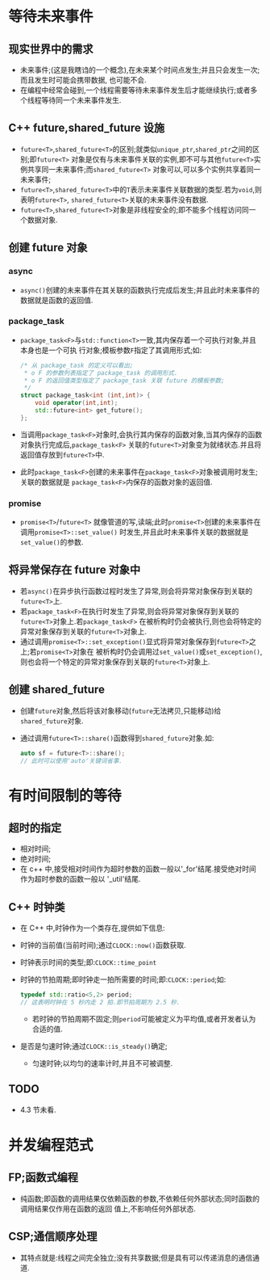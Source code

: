 
# 等待未来事件
## 现实世界中的需求
*   未来事件;(这是我瞎诌的一个概念),在未来某个时间点发生;并且只会发生一次;而且发生时可能会携带数据,
    也可能不会.
*   在编程中经常会碰到,一个线程需要等待未来事件发生后才能继续执行;或者多个线程等待同一个未来事件发生.

## C++ future,shared_future 设施
*   `future<T>`,`shared_future<T>`的区别;就类似`unique_ptr`,`shared_ptr`之间的区别;即`future<T>` 
    对象是仅有与未来事件关联的实例,即不可与其他`future<T>`实例共享同一未来事件;而`shared_future<T>` 
    对象可以,可以多个实例共享着同一未来事件;
*   `future<T>`,`shared_future<T>`中的`T`表示未来事件关联数据的类型.若为`void`,则表明`future<T>`,
    `shared_future<T>`关联的未来事件没有数据.
*   `future<T>`,`shared_future<T>`对象是非线程安全的;即不能多个线程访问同一个数据对象.

## 创建 future 对象
### async
*   `async()`创建的未来事件在其关联的函数执行完成后发生;并且此时未来事件的数据就是函数的返回值.

### package_task
*   `package_task<F>`与`std::function<T>`一致,其内保存着一个可执行对象,并且本身也是一个可执
    行对象;模板参数`F`指定了其调用形式;如:
    
    ```C++
    /* 从 package_task 的定义可以看出;
     * o F 的参数列表指定了 package_task 的调用形式.
     * o F 的返回值类型指定了 package_task 关联 future 的模板参数;
     */
    struct package_task<int (int,int)> {
        void operator(int,int);
        std::future<int> get_future();
    };
    ```

*   当调用`package_task<F>`对象时,会执行其内保存的函数对象,当其内保存的函数对象执行完成后,`package_task<F>`
    关联的`future<T>`对象变为就绪状态.并且将返回值存放到`future<T>`中.
    
*   此时`package_task<F>`创建的未来事件在`package_task<F>`对象被调用时发生;关联的数据就是
    `package_task<F>`内保存的函数对象的返回值.


### promise
*   `promise<T>`/`future<T>` 就像管道的写,读端;此时`promise<T>`创建的未来事件在调用`promise<T>::set_value()`
    时发生,并且此时未来事件关联的数据就是`set_value()`的参数.

## 将异常保存在 future 对象中
*   若`async()`在异步执行函数过程时发生了异常,则会将异常对象保存到关联的`future<T>`上.
*   若`package_task<F>`在执行时发生了异常,则会将异常对象保存到关联的`future<T>`对象上.若`package_task<F>`
    在被析构时仍会被执行,则也会将特定的异常对象保存到关联的`future<T>`对象上.
*   通过调用`promise<T>::set_exception()`显式将异常对象保存到`future<T>`之上;若`promise<T>`对象在
    被析构时仍会调用过`set_value()`或`set_exception()`,则也会将一个特定的异常对象保存到关联的`future<T>`对象上.

## 创建 shared_future
*   创建`future`对象,然后将该对象移动(`future`无法拷贝,只能移动)给`shared_future`对象.
*   通过调用`future<T>::share()`函数得到`shared_future`对象.如:
    
    ```c++
    auto sf = future<T>::share();
    // 此时可以使用'auto'关键词省事.
    ```

# 有时间限制的等待
## 超时的指定
*   相对时间;
*   绝对时间;
*   在 c++ 中,接受相对时间作为超时参数的函数一般以'_for'结尾.接受绝对时间作为超时参数的函数一般以
    '_util'结尾.

## C++ 时钟类
*   在 C++ 中,时钟作为一个类存在,提供如下信息:
*   时钟的当前值(当前时间);通过`CLOCK::now()`函数获取.
*   时钟表示时间的类型;即:`CLOCK::time_point`
*   时钟的节拍周期;即时钟走一拍所需要的时间;即:`CLOCK::period`;如:
    
    ```C++
    typedef std::ratio<5,2> period;
    // 这表明时钟在 5 秒内走 2 拍.即节拍周期为 2.5 秒.
    ```
    
    -   若时钟的节拍周期不固定;则`period`可能被定义为平均值,或者开发者认为合适的值.

*   是否是匀速时钟;通过`CLOCK::is_steady()`确定;
    -   匀速时钟;以均匀的速率计时,并且不可被调整.
    

## TODO
*   4.3 节未看.

# 并发编程范式
## FP;函数式编程
*   纯函数;即函数的调用结果仅依赖函数的参数,不依赖任何外部状态;同时函数的调用结果仅作用在函数的返回
    值上,不影响任何外部状态.
    

## CSP;通信顺序处理
*   其特点就是:线程之间完全独立;没有共享数据;但是具有可以传递消息的通信通道.

